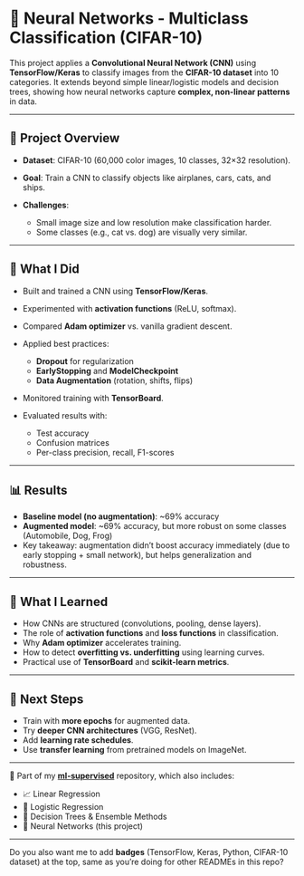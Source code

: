 # 🧠 Neural Networks - Multiclass Classification (CIFAR-10)

This project applies a **Convolutional Neural Network (CNN)** using **TensorFlow/Keras** to classify images from the **CIFAR-10 dataset** into 10 categories.
It extends beyond simple linear/logistic models and decision trees, showing how neural networks capture **complex, non-linear patterns** in data.

---

## 📌 Project Overview

* **Dataset**: CIFAR-10 (60,000 color images, 10 classes, 32×32 resolution).
* **Goal**: Train a CNN to classify objects like airplanes, cars, cats, and ships.
* **Challenges**:

  * Small image size and low resolution make classification harder.
  * Some classes (e.g., cat vs. dog) are visually very similar.

---

## 🔧 What I Did

* Built and trained a CNN using **TensorFlow/Keras**.
* Experimented with **activation functions** (ReLU, softmax).
* Compared **Adam optimizer** vs. vanilla gradient descent.
* Applied best practices:

  * **Dropout** for regularization
  * **EarlyStopping** and **ModelCheckpoint**
  * **Data Augmentation** (rotation, shifts, flips)
* Monitored training with **TensorBoard**.
* Evaluated results with:

  * Test accuracy
  * Confusion matrices
  * Per-class precision, recall, F1-scores

---

## 📊 Results

* **Baseline model (no augmentation)**: \~69% accuracy
* **Augmented model**: \~69% accuracy, but more robust on some classes (Automobile, Dog, Frog)
* Key takeaway: augmentation didn’t boost accuracy immediately (due to early stopping + small network), but helps generalization and robustness.

---

## 📝 What I Learned

* How CNNs are structured (convolutions, pooling, dense layers).
* The role of **activation functions** and **loss functions** in classification.
* Why **Adam optimizer** accelerates training.
* How to detect **overfitting vs. underfitting** using learning curves.
* Practical use of **TensorBoard** and **scikit-learn metrics**.

---

## 🚀 Next Steps

* Train with **more epochs** for augmented data.
* Try **deeper CNN architectures** (VGG, ResNet).
* Add **learning rate schedules**.
* Use **transfer learning** from pretrained models on ImageNet.

---

📂 Part of my **[ml-supervised](../)** repository, which also includes:

* 📈 Linear Regression
* 🔢 Logistic Regression
* 🌳 Decision Trees & Ensemble Methods
* 🧠 Neural Networks (this project)

---

Do you also want me to add **badges** (TensorFlow, Keras, Python, CIFAR-10 dataset) at the top, same as you’re doing for other READMEs in this repo?
